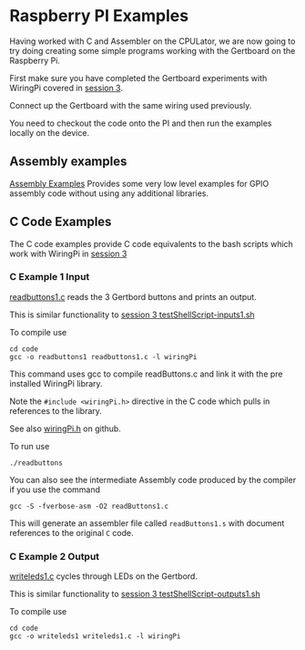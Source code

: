 

# Raspberry PI Examples

Having worked with C and Assembler on the CPULator, we are now going to try doing creating some simple programs working with the Gertboard on the Raspberry Pi.

First make sure you have completed the Gertboard experiments with WiringPi covered in [session 3](../../session3).

Connect up the Gertboard with the same wiring used previously.

You need to checkout the code onto the PI and then run the examples locally on the device.

## Assembly examples

[Assembly Examples](../raspberry/assembly/README.md) 
Provides some very low level examples for GPIO assembly code without using any additional libraries.

## C Code Examples

The C code examples provide C code equivalents to the bash scripts which work with WiringPi in [session 3](../../session3)

### C Example 1 Input

[readbuttons1.c](../../session4/code/readbuttons1.c) reads the 3 Gertbord buttons and prints an output.

This is similar functionality to [session 3 testShellScript-inputs1.sh](../../session3/code/testShellScript-inputs1.sh)

To compile use
```
cd code
gcc -o readbuttons1 readbuttons1.c -l wiringPi
```

This command uses gcc to compile readButtons.c and link it with the pre installed  WiringPi library.

Note the `#include <wiringPi.h>` directive in the C code which pulls in references to the library.

See also [wiringPi.h](https://github.com/WiringPi/WiringPi/blob/master/wiringPi/wiringPi.h) on github.

To run use
```
./readbuttons
```
You can also see the intermediate Assembly code produced by the compiler if you use the command

```
gcc -S -fverbose-asm -O2 readButtons1.c 
```
This will generate an assembler file called `readButtons1.s` with document references to the original `C` code.


### C Example 2 Output

[writeleds1.c](../../session4/code/writeleds1.c) cycles through LEDs on the Gertbord.

This is similar functionality to [session 3 testShellScript-outputs1.sh](../../session3/code/testShellScript-outputs1.sh)

To compile use
```
cd code
gcc -o writeleds1 writeleds1.c -l wiringPi
```

